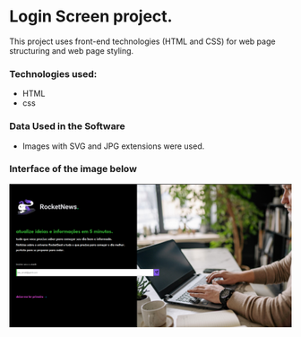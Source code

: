 # Login Screen project.  

This project uses front-end technologies (HTML and CSS) for web page structuring and web page styling.

### Technologies used:
* HTML
* css

### Data Used in the Software

* Images with SVG and JPG extensions were used.

### Interface of the image below
![interface](https://github.com/lucasjlgc/login_screen/blob/main/img.png)
